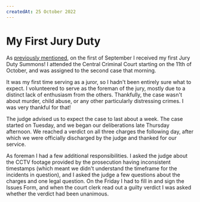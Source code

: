```yaml
---
createdAt: 25 October 2022
---
```


# My First Jury Duty

As [previously mentioned](/posts/applied-for-apprenticeship), on the first of September I received my first Jury Duty Summons! I attended the Central Criminal Court starting on the 11th of October, and was assigned to the second case that morning.

It was my first time serving as a juror, so I hadn't been entirely sure what to expect. I volunteered to serve as the foreman of the jury, mostly due to a distinct lack of enthusiasm from the others. Thankfully, the case wasn't about murder, child abuse, or any other particularly distressing crimes. I was very thankful for that!

The judge advised us to expect the case to last about a week. The case started on Tuesday, and we began our deliberations late Thursday afternoon. We reached a verdict on all three charges the following day, after which we were officially discharged by the judge and thanked for our service.

As foreman I had a few additional responsibilities. I asked the judge about the CCTV footage provided by the prosecution having inconsistent timestamps (which meant we didn't understand the timeframe for the incidents in question), and I asked the judge a few questions about the charges and one legal question. On the Friday I had to fill in and sign the Issues Form, and when the court clerk read out a guilty verdict I was asked whether the verdict had been unanimous.